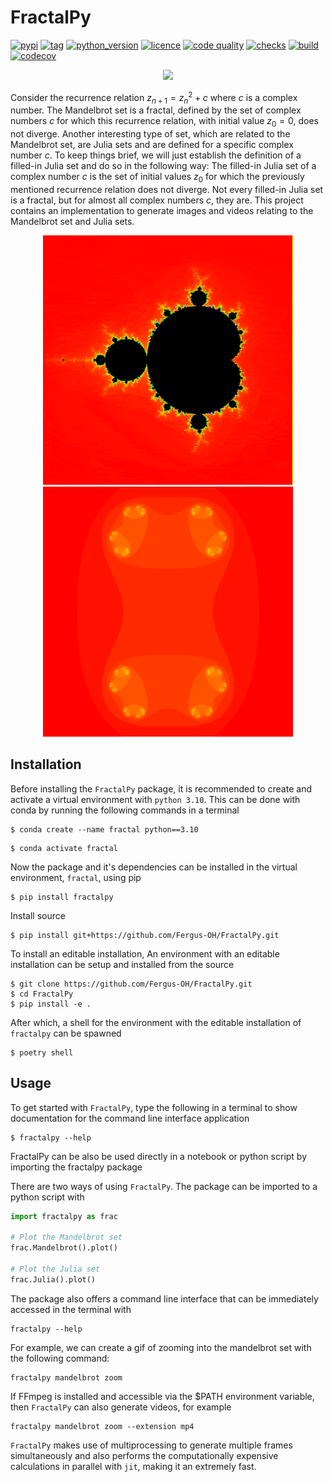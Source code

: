 # FractalPy
[![pypi](https://img.shields.io/pypi/v/FractalPy)](https://pypi.org/project/fractalpy/)
[![tag](https://img.shields.io/github/v/tag/Fergus-OH/FractalPy)]()
[![python_version](https://img.shields.io/pypi/pyversions/FractalPy)]()
[![licence](https://img.shields.io/github/license/Fergus-OH/FractalPy)](https://github.com/Fergus-OH/FractalPy/blob/main/LICENCE.md)
[![code quality](https://img.shields.io/scrutinizer/quality/g/Fergus-OH/FractalPy/main)](https://scrutinizer-ci.com/g/Fergus-OH/FractalPy/)
[![checks](https://img.shields.io/github/checks-status/Fergus-OH/FractalPy/main)]()
[![build](https://img.shields.io/github/workflow/status/Fergus-OH/FractalPy/Python%20application)](https://github.com/Fergus-OH/FractalPy/actions/workflows/python-app.yml)
[![codecov](https://codecov.io/gh/Fergus-OH/FractalPy/branch/main/graph/badge.svg?token=XWYUNL7XIE)](https://codecov.io/gh/Fergus-OH/FractalPy)


<p align="center">
  <img src= "https://raw.githubusercontent.com/Fergus-OH/mandelbrot-julia-sets/numba/assets/Mandelbrot_4320pts_1000threshold.png" width="800">
</p>

Consider the recurrence relation $z_{n+1} = z_n^2 + c$ where $c$ is a complex number.
The Mandelbrot set is a fractal, defined by the set of complex numbers $c$ for which this recurrence relation, with initial value $z_0 = 0$, does not diverge.
Another interesting type of set, which are related to the Mandelbrot set, are Julia sets and are defined for a specific complex number $c$.
To keep things brief, we will just establish the definition of a filled-in Julia set and do so in the following way:
The filled-in Julia set of a complex number $c$ is the set of initial values $z_0$ for which the previously mentioned recurrence relation does not diverge.
Not every filled-in Julia set is a fractal, but for almost all complex numbers $c$, they are.
This project contains an implementation to generate images and videos relating to the Mandelbrot set and Julia sets.

[//]: # (<img src="https://raw.githubusercontent.com/Fergus-OH/FractalPy/numba/assets/zoom_&#40;-1,186592,-0,1901211&#41;)

[//]: # (_1000thresh_360pts_60frames_15fps.gif" width="400">)

<p align="center">
  <img src="https://raw.githubusercontent.com/Fergus-OH/FractalPy/numba/assets/zoom_(-1,186592,-0,1901211)_1000thresh_360pts_60frames_15fps-min.gif" width="400">
  <img src="https://raw.githubusercontent.com/Fergus-OH/FractalPy/numba/assets/spin_(-0,79+0,15j)_1000thresh_360pts_110frames_30fps.gif" width="400">
</p>




[//]: # (<img src="https://raw.githubusercontent.com/Fergus-OH/mandelbrot-julia-sets/numba/assets/zoom_&#40;10004407000,-0,7436439059192348,-0,131825896951&#41;_5000thresh_480pts_300frames_30fps.gif" width="500">)
[//]: # (<img src="https://raw.githubusercontent.com/Fergus-OH/mandelbrot-julia-sets/numba/assets/julia_spin2.gif" width="500">)
  


## Installation
Before installing the `FractalPy` package, it is recommended to create and activate a virtual environment with `python 3.10`.
This can be done with conda by running the following commands in a terminal
```
$ conda create --name fractal python==3.10
```

```
$ conda activate fractal
```
Now the package and it's dependencies can be installed in the virtual environment, `fractal`, using pip
```
$ pip install fractalpy
```

Install source
```
$ pip install git+https://github.com/Fergus-OH/FractalPy.git
```

To install an editable installation, 
An environment with an editable installation can be setup and installed from the source
```
$ git clone https://github.com/Fergus-OH/FractalPy.git
$ cd FractalPy
$ pip install -e .
```
After which, a shell for the environment with the editable installation of `fractalpy` can be spawned
```
$ poetry shell
```

## Usage
To get started with `FractalPy`, type the following in a terminal to show documentation for the command line 
interface application

```
$ fractalpy --help
```


FractalPy can be also be used directly in a notebook or python script by importing the fractalpy package

There are two ways of using `FractalPy`.
The package can be imported to a python script with

```python
import fractalpy as frac

# Plot the Mandelbrot set
frac.Mandelbrot().plot()

# Plot the Julia set
frac.Julia().plot()
```

The package also offers a command line interface that can be immediately accessed in the terminal with
```
fractalpy --help
```

For example, we can create a gif of zooming into the mandelbrot set with the following command:
```
fractalpy mandelbrot zoom
```

If FFmpeg is installed and accessible via the $PATH environment variable, then `FractalPy` can also generate videos, for example
```
fractalpy mandelbrot zoom --extension mp4
```

`FractalPy` makes use of multiprocessing to generate multiple frames simultaneously and also performs the computationally expensive calculations in parallel with `jit`, making it an extremely fast.
<!-- ```
Fractal().
```


A notebook with demos can be found [here](https://nbviewer.org/github/Fergus-OH/mandelbrot-julia-sets/blob/numba/demos.ipynb)

<a href="https://nbviewer.org/github/Fergus-OH/mandelbrot-julia-sets/blob/numba/demos.ipynb"><img src="https://raw.githubusercontent.com/jupyter/design/master/logos/Badges/nbviewer_badge.svg" alt="Render nbviewer" /></a> -->